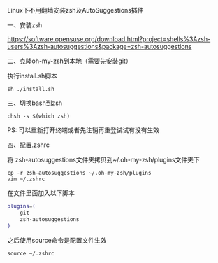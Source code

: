 Linux下不用翻墙安装zsh及AutoSuggestions插件

一、安装zsh

https://software.opensuse.org/download.html?project=shells%3Azsh-users%3Azsh-autosuggestions&package=zsh-autosuggestions

二、克隆oh-my-zsh到本地（需要先安装git）

执行install.sh脚本

```shell
sh ./install.sh
```

三、切换bash到zsh

```shell
chsh -s $(which zsh)
```

PS: 可以重新打开终端或者先注销再重登试试有没有生效

四、配置.zshrc

将 zsh-autosuggestions文件夹拷贝到~/.oh-my-zsh/plugins文件夹下

```shell
cp -r zsh-autosuggestions ~/.oh-my-zsh/plugins
vim ~/.zshrc
```

在文件里面加入以下脚本

```sh
plugins=( 
    git
    zsh-autosuggestions
)
```

之后使用source命令是配置文件生效

```shell
source ~/.zshrc
```
